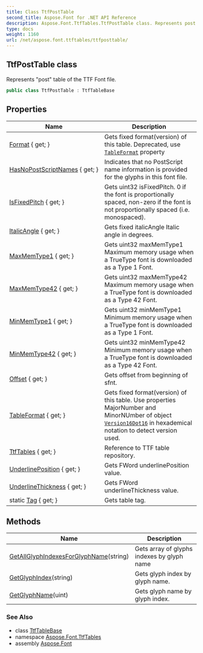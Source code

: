 ```yaml
---
title: Class TtfPostTable
second_title: Aspose.Font for .NET API Reference
description: Aspose.Font.TtfTables.TtfPostTable class. Represents post table of the TTF Font file
type: docs
weight: 1160
url: /net/aspose.font.ttftables/ttfposttable/
---
```

## TtfPostTable class

Represents "post" table of the TTF Font file.

```csharp
public class TtfPostTable : TtfTableBase
```

## Properties

| Name | Description |
| --- | --- |
| [Format](../../aspose.font.ttftables/ttfposttable/format/) { get; } | Gets fixed format(version) of this table. Deprecated, use [`TableFormat`](./tableformat/) property |
| [HasNoPostScriptNames](../../aspose.font.ttftables/ttfposttable/hasnopostscriptnames/) { get; } | Indicates that no PostScript name information is provided for the glyphs in this font file. |
| [IsFixedPitch](../../aspose.font.ttftables/ttfposttable/isfixedpitch/) { get; } | Gets uint32 isFixedPitch. 0 if the font is proportionally spaced, non-zero if the font is not proportionally spaced (i.e. monospaced). |
| [ItalicAngle](../../aspose.font.ttftables/ttfposttable/italicangle/) { get; } | Gets fixed italicAngle Italic angle in degrees. |
| [MaxMemType1](../../aspose.font.ttftables/ttfposttable/maxmemtype1/) { get; } | Gets uint32 maxMemType1 Maximum memory usage when a TrueType font is downloaded as a Type 1 Font. |
| [MaxMemType42](../../aspose.font.ttftables/ttfposttable/maxmemtype42/) { get; } | Gets uint32 maxMemType42 Maximum memory usage when a TrueType font is downloaded as a Type 42 Font. |
| [MinMemType1](../../aspose.font.ttftables/ttfposttable/minmemtype1/) { get; } | Gets uint32 minMemType1 Minimum memory usage when a TrueType font is downloaded as a Type 1 Font. |
| [MinMemType42](../../aspose.font.ttftables/ttfposttable/minmemtype42/) { get; } | Gets uint32 minMemType42 Minimum memory usage when a TrueType font is downloaded as a Type 42 Font. |
| [Offset](../../aspose.font.ttftables/ttftablebase/offset/) { get; } | Gets offset from beginning of sfnt. |
| [TableFormat](../../aspose.font.ttftables/ttfposttable/tableformat/) { get; } | Gets fixed format(version) of this table. Use properties MajorNumber and MinorNUmber of object [`Version16Dot16`](../../aspose.font.ttfcommon/version16dot16/) in hexademical notation to detect version used. |
| [TtfTables](../../aspose.font.ttftables/ttftablebase/ttftables/) { get; } | Reference to TTF table repository. |
| [UnderlinePosition](../../aspose.font.ttftables/ttfposttable/underlineposition/) { get; } | Gets FWord underlinePosition value. |
| [UnderlineThickness](../../aspose.font.ttftables/ttfposttable/underlinethickness/) { get; } | Gets FWord underlineThickness value. |
| static [Tag](../../aspose.font.ttftables/ttfposttable/tag/) { get; } | Gets table tag. |

## Methods

| Name | Description |
| --- | --- |
| [GetAllGlyphIndexesForGlyphName](../../aspose.font.ttftables/ttfposttable/getallglyphindexesforglyphname/)(string) | Gets array of glyphs indexes by glyph name |
| [GetGlyphIndex](../../aspose.font.ttftables/ttfposttable/getglyphindex/)(string) | Gets glyph index by glyph name. |
| [GetGlyphName](../../aspose.font.ttftables/ttfposttable/getglyphname/)(uint) | Gets glyph name by glyph index. |

### See Also

* class [TtfTableBase](../ttftablebase/)
* namespace [Aspose.Font.TtfTables](../../aspose.font.ttftables/)
* assembly [Aspose.Font](../../)


